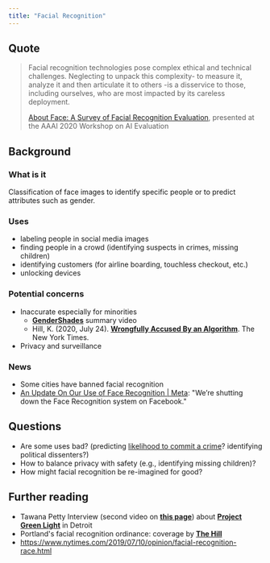 ```yaml
---
title: "Facial Recognition"
---
```


## Quote

> Facial recognition technologies pose complex ethical and technical challenges. Neglecting to unpack this complexity- to measure it, analyze it and then articulate it to others -is a disservice to those, including ourselves, who are most impacted by its careless deployment.
>
> [About Face: A Survey of Facial Recognition Evaluation](https://arxiv.org/abs/2102.00813), presented at the AAAI 2020 Workshop on AI Evaluation

## Background

### What is it

Classification of face images to identify specific people or to predict attributes such as gender.

### Uses

- labeling people in social media images
- finding people in a crowd (identifying suspects in crimes, missing children)
- identifying customers (for airline boarding, touchless checkout, etc.)
- unlocking devices

### Potential concerns

- Inaccurate especially for minorities
  - [**GenderShades**](http://gendershades.org/index.html) summary video
  - Hill, K. (2020, July 24). [**Wrongfully Accused By an Algorithm**](https://www.nytimes.com/2020/06/24/technology/facial-recognition-arrest.html). The New York Times.
- Privacy and surveillance

### News

- Some cities have banned facial recognition
- [An Update On Our Use of Face Recognition | Meta](https://about.fb.com/news/2021/11/update-on-use-of-face-recognition/): "We’re shutting down the Face Recognition system on Facebook."

## Questions

- Are some uses bad? (predicting [likelihood to commit a crime](https://www.nytimes.com/2019/07/10/opinion/facial-recognition-race.html)? identifying political dissenters?)
- How to balance privacy with safety (e.g., identifying missing children)?
- How might facial recognition be re-imagined for good?

## Further reading

- Tawana Petty Interview (second video on [**this page**](https://esc.umich.edu/project-green-light/)) about [**Project Green Light**](https://esc.umich.edu/project-green-light/) in Detroit
- Portland's facial recognition ordinance: coverage by [**The Hill**](https://thehill-com.cdn.ampproject.org/c/s/thehill.com/policy/technology/515772-portland-adopts-landmark-facial-recognition-ordinance?amp)
- <https://www.nytimes.com/2019/07/10/opinion/facial-recognition-race.html>
